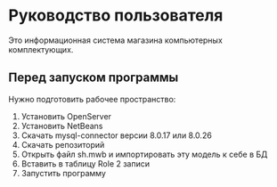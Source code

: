 # Руководство пользователя
Это информационная система магазина компьютерных комплектующих.

## Перед запуском программы
Нужно подготовить рабочее пространство:

1. Установить OpenServer
2. Установить NetBeans 
3. Скачать mysql-connector версии 8.0.17 или 8.0.26
4. Скачать репозиторий
5. Открыть файл sh.mwb и импортировать эту модель к себе в БД
6. Вставить в таблицу Role 2 записи
7. Запустить программу
